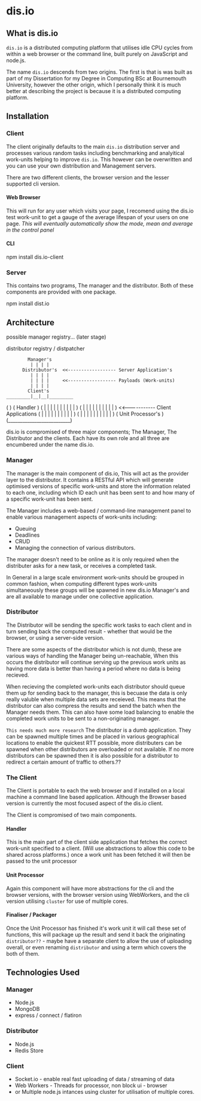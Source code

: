 # dis.io

## What is dis.io

`dis.io` is a distributed computing platform that utilises idle CPU cycles from within a web browser or the command line, built purely on JavaScript and node.js.

The name `dis.io` descends from two origins. The first is that is was built as part of my Dissertation for my Degree in Computing BSc at Bournemouth University, however the other origin, which I personally think it is much better at describing the project is because it is a distributed computing platform.

## Installation

### Client

The client originally defaults to the main `dis.io` distribution server and processes various random tasks including benchmarking and analyitical work-units helping to improve `dis.io`. This however can be overwritten and you can use your own distribution and Management servers.

There are two different clients, the browser version and the lesser supported cli version.

#### Web Browser

This will run for any user which visits your page, I recomend using the dis.io test work-unit to get a gauge of the average lifespan of your users on one page. *This will eventually automatically show the mode, mean and average in the control panel*

   <script src='http://tomg.co/dis.io/client.js'></script>

#### CLI

   npm install dis.io-client

### Server

This contains two programs, The manager and the distributor. Both of these components are provided with one package.

   npm install dist.io

## Architecture

possible manager registry... (later stage)

distributor registry / distpatcher

   	        Manager's
   	         | | | |
   	      Distributor's  <<------------------ Server Application's
   		     | | | |
   		     | | | |     <<------------------ Payloads (Work-units)
   		     | | | |
   		    Client's
    _________|__|__|_________
   (						  )
   (	      Handler         )
   (	| | | | | | | | | |   )
   (	| | | | | | | | | |   ) <<----------- Client Applications
   (	| | | | | | | | | |   )
   (	| | | | | | | | | |   )
   (      Unit Processor's    )
   (__________________________)

dis.io is compromised of three major components; The Manager, The Distributor and the clients. Each have its own role and all three are encumbered under the name dis.io.

### Manager

The manager is the main component of dis.io, This will act as the provider layer to the distributor. It contains a RESTful API which will generate optimised versions of specific work-units and store the information related to each one, including which ID each unit has been sent to and how many of a specific work-unit has been sent.

The Manager includes a web-based / command-line management panel to enable various management aspects of work-units including:

- Queuing
- Deadlines
- CRUD
- Managing the connection of various distributors.

The manager doesn't need to be online as it is only required when the distributer asks for a new task, or receives a completed task.

In General in a large scale environment work-units should be grouped in common fashion, when computing different types work-units simultaneously these groups will be spawned in new dis.io Manager's and are all available to manage under one collective application.

### Distributor

The Distributor will be sending the specific work tasks to each client and in turn sending back the computed result - whether that would be the browser, or using a server-side version.

There are some aspects of the distributor which is not dumb, these are various ways of handling the Manager being un-reachable, When this occurs the distributor will continue serving up the previous work units as having more data is better than having a period where no data is being recieved.

When recieving the completed work-units each distributor should queue them up for sending back to the manager, this is becuase the data is only really valuble when multiple data sets are receieved. This means that the distributor can also compress the results and send the batch when the Manager needs them. This can also have some load balancing to enable the completed work units to be sent to a non-originating manager.

`This needs much more research`
The distributor is a dumb application. They can be spawned multiple times and be placed in various geographical locations to enable the quickest RTT possible, more distributers can be spawned when other distributors are overloaded or not available. If no more distributors can be spawned then it is also possible for a distributor to redirect a certain amount of traffic to others.??


### The Client

The Client is portable to each the web browser and if installed on a local machine a command line based application. Although the Browser based version is currently the most focused aspect of the dis.io client.

The Client is compromised of two main components.

#### Handler

This is the main part of the client side application that fetches the correct work-unit specified to a client. (Will use abstractions to allow this code to be shared across platforms.) once a work unit has been fetched it will then be passed to the unit processor

#### Unit Processor

Again this component will have more abstractions for the cli and the browser versions, with the browser version using WebWorkers, and the cli version utilising `cluster` for use of multiple cores.

#### Finaliser / Packager

Once the Unit Processor has finished it's work unit it will call these set of functions, this will package up the result and send it back the originating `distributor??` - maybe have a separate client to allow the use of uploading overall, or even renaming `distributor` and using a term which covers the both of them.


## Technologies Used

### Manager
- Node.js
- MongoDB
- express / connect / flatiron

### Distributor
- Node.js
- Redis Store

### Client
- Socket.io - enable real fast uploading of data / streaming of data
- Web Workers - Threads for processor, non block ui - browser
- or Multiple node.js intances using cluster for utilisation of multiple cores.